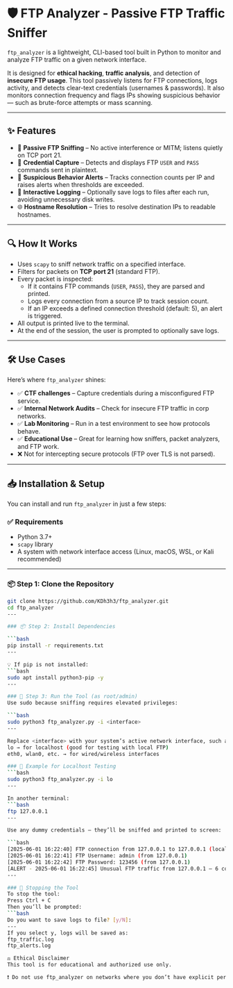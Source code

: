  # 🛡️ FTP Analyzer - Passive FTP Traffic Sniffer

`ftp_analyzer` is a lightweight, CLI-based tool built in Python to monitor and analyze FTP traffic on a given network interface.

It is designed for **ethical hacking**, **traffic analysis**, and detection of **insecure FTP usage**. This tool passively listens for FTP connections, logs activity, and detects clear-text credentials (usernames & passwords). It also monitors connection frequency and flags IPs showing suspicious behavior — such as brute-force attempts or mass scanning.

---

## ✨ Features

- 📡 **Passive FTP Sniffing** – No active interference or MITM; listens quietly on TCP port 21.
- 🧠 **Credential Capture** – Detects and displays FTP `USER` and `PASS` commands sent in plaintext.
- 🚨 **Suspicious Behavior Alerts** – Tracks connection counts per IP and raises alerts when thresholds are exceeded.
- 📄 **Interactive Logging** – Optionally save logs to files after each run, avoiding unnecessary disk writes.
- 🌐 **Hostname Resolution** – Tries to resolve destination IPs to readable hostnames.

---

## 🔍 How It Works

- Uses `scapy` to sniff network traffic on a specified interface.
- Filters for packets on **TCP port 21** (standard FTP).
- Every packet is inspected:
  - If it contains FTP commands (`USER`, `PASS`), they are parsed and printed.
  - Logs every connection from a source IP to track session count.
  - If an IP exceeds a defined connection threshold (default: 5), an alert is triggered.
- All output is printed live to the terminal.
- At the end of the session, the user is prompted to optionally save logs.

---

## 🛠️ Use Cases

Here’s where `ftp_analyzer` shines:

- ✅ **CTF challenges** – Capture credentials during a misconfigured FTP service.
- ✅ **Internal Network Audits** – Check for insecure FTP traffic in corp networks.
- ✅ **Lab Monitoring** – Run in a test environment to see how protocols behave.
- ✅ **Educational Use** – Great for learning how sniffers, packet analyzers, and FTP work.
- ❌ Not for intercepting secure protocols (FTP over TLS is not parsed).

---

## 📥 Installation & Setup

You can install and run `ftp_analyzer` in just a few steps:

### ✅ Requirements

- Python 3.7+
- `scapy` library
- A system with network interface access (Linux, macOS, WSL, or Kali recommended)

---

### 📦 Step 1: Clone the Repository

```bash
git clone https://github.com/KDh3h3/ftp_analyzer.git
cd ftp_analyzer
---

### 📦 Step 2: Install Dependencies

```bash
pip install -r requirements.txt
---

💡 If pip is not installed:
```bash
sudo apt install python3-pip -y
---

### 🔐 Step 3: Run the Tool (as root/admin)
Use sudo because sniffing requires elevated privileges:

```bash
sudo python3 ftp_analyzer.py -i <interface>
---

Replace <interface> with your system’s active network interface, such as:
lo → for localhost (good for testing with local FTP)
eth0, wlan0, etc. → for wired/wireless interfaces

### 🧪 Example for Localhost Testing
```bash
sudo python3 ftp_analyzer.py -i lo
---

In another terminal:
```bash
ftp 127.0.0.1
---

Use any dummy credentials — they’ll be sniffed and printed to screen:

```bash
[2025-06-01 16:22:40] FTP connection from 127.0.0.1 to 127.0.0.1 (localhost)
[2025-06-01 16:22:41] FTP Username: admin (from 127.0.0.1)
[2025-06-01 16:22:42] FTP Password: 123456 (from 127.0.0.1)
[ALERT - 2025-06-01 16:22:45] Unusual FTP traffic from 127.0.0.1 – 6 connections
---

### 🛑 Stopping the Tool
To stop the tool:
Press Ctrl + C
Then you’ll be prompted:
```bash
Do you want to save logs to file? [y/N]:
---
If you select y, logs will be saved as:
ftp_traffic.log
ftp_alerts.log

⚖️ Ethical Disclaimer
This tool is for educational and authorized use only.

❗ Do not use ftp_analyzer on networks where you don’t have explicit permission.
